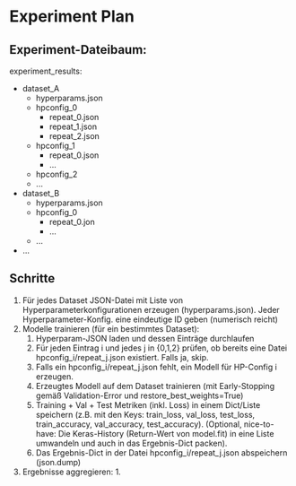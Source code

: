 # Experiment Plan

## Experiment-Dateibaum:

experiment_results:

-   dataset_A
    -   hyperparams.json
    -   hpconfig_0
        -   repeat_0.json
        -   repeat_1.json
        -   repeat_2.json
    -   hpconfig_1
        -   repeat_0.json
        -   ...
    -   hpconfig_2
    -   ...
-   dataset_B
    -   hyperparams.json
    -   hpconfig_0
        -   repeat_0.jon
        -   ...
    -   ...
-   ...

## Schritte

1. Für jedes Dataset JSON-Datei mit Liste von Hyperparameterkonfigurationen erzeugen (hyperparams.json).
   Jeder Hyperparameter-Konfig. eine eindeutige ID geben (numerisch reicht)
2. Modelle trainieren (für ein bestimmtes Dataset):
    1. Hyperparam-JSON laden und dessen Einträge durchlaufen
    2. Für jeden Eintrag i und jedes j in {0,1,2} prüfen, ob bereits eine Datei hpconfig_i/repeat_j.json existiert. Falls ja, skip.
    3. Falls ein hpconfig_i/repeat_j.json fehlt, ein Modell für HP-Config i erzeugen.
    4. Erzeugtes Modell auf dem Dataset trainieren (mit Early-Stopping gemäß Validation-Error und restore_best_weights=True)
    5. Training + Val + Test Metriken (inkl. Loss) in einem Dict/Liste speichern (z.B. mit den Keys: train_loss, val_loss, test_loss, train_accuracy, val_accuracy, test_accuracy). (Optional, nice-to-have: Die Keras-History (Return-Wert von model.fit) in eine Liste umwandeln und auch in das Ergebnis-Dict packen).
    6. Das Ergebnis-Dict in der Datei hpconfig_i/repeat_j.json abspeichern (json.dump)
3. Ergebnisse aggregieren:
    1.
